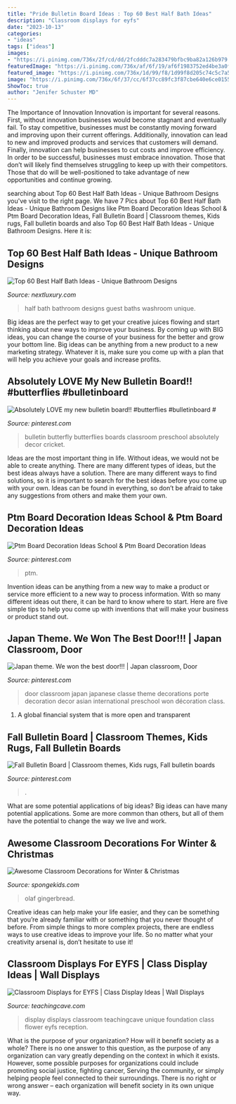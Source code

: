 ```yaml
---
title: "Pride Bulletin Board Ideas : Top 60 Best Half Bath Ideas"
description: "Classroom displays for eyfs"
date: "2023-10-13"
categories:
- "ideas"
tags: ["ideas"]
images:
- "https://i.pinimg.com/736x/2f/cd/dd/2fcdddc7a283479bfbc9ba82a126b979.jpg"
featuredImage: "https://i.pinimg.com/736x/af/6f/19/af6f1983752ed4be3a0fc0ef222f1ec8.jpg"
featured_image: "https://i.pinimg.com/736x/1d/99/f8/1d99f8d205c74c5c7a5354e72366b308--classroom-door-classroom-ideas.jpg"
image: "https://i.pinimg.com/736x/6f/37/cc/6f37cc89fc3f87cbe640e6ce01558d66.jpg"
ShowToc: true
author: "Jenifer Schuster MD"
---
```



The Importance of Innovation
Innovation is important for several reasons. First, without innovation businesses would become stagnant and eventually fail. To stay competitive, businesses must be constantly moving forward and improving upon their current offerings. Additionally, innovation can lead to new and improved products and services that customers will demand. Finally, innovation can help businesses to cut costs and improve efficiency.
In order to be successful, businesses must embrace innovation. Those that don’t will likely find themselves struggling to keep up with their competitors. Those that do will be well-positioned to take advantage of new opportunities and continue growing.

	

		
searching about Top 60 Best Half Bath Ideas - Unique Bathroom Designs you've visit to the right page. We have 7 Pics about Top 60 Best Half Bath Ideas - Unique Bathroom Designs like Ptm Board Decoration Ideas School &amp; Ptm Board Decoration Ideas, Fall Bulletin Board | Classroom themes, Kids rugs, Fall bulletin boards and also Top 60 Best Half Bath Ideas - Unique Bathroom Designs. Here it is:
		
    
## Top 60 Best Half Bath Ideas - Unique Bathroom Designs

<img loading=lazy src="http://nextluxury.com/wp-content/uploads/half-bath-ideas-1.jpg" onerror="this.onerror=null;this.src='https://tse2.mm.bing.net/th?id=OIP.qHvbEWZjFINKYSdQoqpyVgAAAA&amp;pid=15.1';" alt="Top 60 Best Half Bath Ideas - Unique Bathroom Designs">

_Source: nextluxury.com_

>half bath bathroom designs guest baths washroom unique. 

	

Big ideas are the perfect way to get your creative juices flowing and start thinking about new ways to improve your business. By coming up with BIG ideas, you can change the course of your business for the better and grow your bottom line. Big ideas can be anything from a new product to a new marketing strategy. Whatever it is, make sure you come up with a plan that will help you achieve your goals and increase profits.

    
## Absolutely LOVE My New Bulletin Board!! #butterflies #bulletinboard #

<img loading=lazy src="https://i.pinimg.com/736x/2f/cd/dd/2fcdddc7a283479bfbc9ba82a126b979.jpg" onerror="this.onerror=null;this.src='https://tse4.mm.bing.net/th?id=OIP.R-ItMdapyiaUzhV8CPRkTgHaFB&amp;pid=15.1';" alt="Absolutely LOVE my new bulletin board!! #butterflies #bulletinboard #">

_Source: pinterest.com_

>bulletin butterfly butterflies boards classroom preschool absolutely decor cricket. 

	

Ideas are the most important thing in life. Without ideas, we would not be able to create anything. There are many different types of ideas, but the best ideas always have a solution. There are many different ways to find solutions, so it is important to search for the best ideas before you come up with your own. Ideas can be found in everything, so don’t be afraid to take any suggestions from others and make them your own.

    
## Ptm Board Decoration Ideas School &amp; Ptm Board Decoration Ideas

<img loading=lazy src="https://i.pinimg.com/736x/6f/37/cc/6f37cc89fc3f87cbe640e6ce01558d66.jpg" onerror="this.onerror=null;this.src='https://tse2.mm.bing.net/th?id=OIP.k66BAHuBmpDw2t1tXSdSIAHaL6&amp;pid=15.1';" alt="Ptm Board Decoration Ideas School &amp; Ptm Board Decoration Ideas">

_Source: pinterest.com_

>ptm. 

	

Invention ideas can be anything from a new way to make a product or service more efficient to a new way to process information. With so many different ideas out there, it can be hard to know where to start. Here are five simple tips to help you come up with inventions that will make your business or product stand out.

    
## Japan Theme. We Won The Best Door!!! | Japan Classroom, Door

<img loading=lazy src="https://i.pinimg.com/736x/1d/99/f8/1d99f8d205c74c5c7a5354e72366b308--classroom-door-classroom-ideas.jpg" onerror="this.onerror=null;this.src='https://tse1.mm.bing.net/th?id=OIP.nuh-Yyyl2ct7QycwbNzh4QHaJ4&amp;pid=15.1';" alt="Japan theme. We won the best door!!! | Japan classroom, Door">

_Source: pinterest.com_

>door classroom japan japanese classe theme decorations porte decoration decor asian international preschool won décoration class. 

	

1. A global financial system that is more open and transparent 

    
## Fall Bulletin Board | Classroom Themes, Kids Rugs, Fall Bulletin Boards

<img loading=lazy src="https://i.pinimg.com/736x/af/6f/19/af6f1983752ed4be3a0fc0ef222f1ec8.jpg" onerror="this.onerror=null;this.src='https://tse4.mm.bing.net/th?id=OIP.o1gTxeQBWR_qrISQzmIONgHaJ3&amp;pid=15.1';" alt="Fall Bulletin Board | Classroom themes, Kids rugs, Fall bulletin boards">

_Source: pinterest.com_

>. 

	

What are some potential applications of big ideas?
Big ideas can have many potential applications. Some are more common than others, but all of them have the potential to change the way we live and work.

    
## Awesome Classroom Decorations For Winter &amp; Christmas

<img loading=lazy src="https://spongekids.com/wp-content/uploads/2016/11/christmas-bulletin-board/11-christmas-bulletin-board-ideas.jpg" onerror="this.onerror=null;this.src='https://tse4.mm.bing.net/th?id=OIP.-oGVygNx6HDeWuoJd_VFhAHaJ4&amp;pid=15.1';" alt="Awesome Classroom Decorations for Winter &amp; Christmas">

_Source: spongekids.com_

>olaf gingerbread. 

	

Creative ideas can help make your life easier, and they can be something that you’re already familiar with or something that you never thought of before. From simple things to more complex projects, there are endless ways to use creative ideas to improve your life. So no matter what your creativity arsenal is, don’t hesitate to use it!

    
## Classroom Displays For EYFS | Class Display Ideas | Wall Displays

<img loading=lazy src="https://www.teachingcave.com/wp-content/uploads/2013/10/display-flower-hands.jpg" onerror="this.onerror=null;this.src='https://tse2.mm.bing.net/th?id=OIP.Q950TOtmcxuNeKsCAD9lsgHaNJ&amp;pid=15.1';" alt="Classroom Displays for EYFS | Class Display Ideas | Wall Displays">

_Source: teachingcave.com_

>display displays classroom teachingcave unique foundation class flower eyfs reception. 

	

What is the purpose of your organization? How will it benefit society as a whole?
There is no one answer to this question, as the purpose of any organization can vary greatly depending on the context in which it exists. However, some possible purposes for organizations could include promoting social justice, fighting cancer, Serving the community, or simply helping people feel connected to their surroundings. There is no right or wrong answer – each organization will benefit society in its own unique way.

